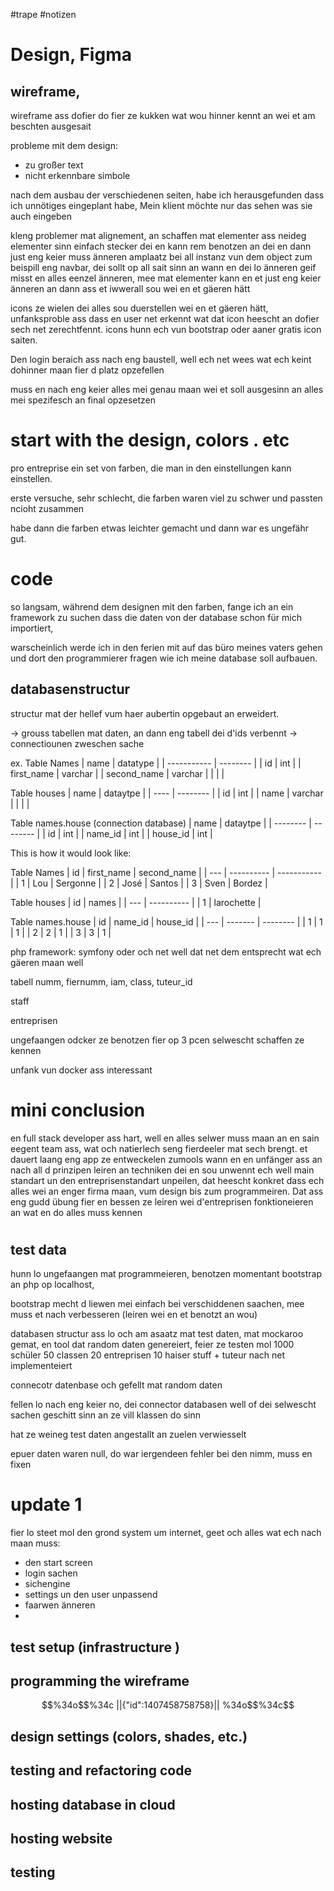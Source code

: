 #trape 
#notizen

# Design, Figma
## wireframe,
wireframe ass dofier do fier ze kukken wat wou hinner kennt an wei et am beschten ausgesait

probleme mit dem design:
-  zu großer text
- nicht erkennbare simbole

nach dem ausbau der verschiedenen seiten, habe ich herausgefunden  dass  ich unnötiges eingeplant habe, 
Mein klient möchte nur  das  sehen was sie auch eingeben

kleng problemer mat alignement, an schaffen mat elementer ass neideg
elementer sinn einfach stecker dei en kann rem benotzen an dei en dann just eng keier muss änneren amplaatz bei all instanz vun dem object
zum beispill eng navbar, dei sollt op all sait sinn an wann en dei lo änneren geif misst en alles eenzel änneren, mee mat elementer kann en et just eng keier änneren an dann ass et iwwerall sou wei en et gäeren hätt

icons ze wielen dei alles sou duerstellen wei en et gäeren hätt, unfanksproble ass dass en user net erkennt wat dat icon heescht an dofier sech net zerechtfennt. icons hunn ech vun bootstrap oder aaner gratis icon saiten. 

Den login beraich ass nach eng baustell, well ech net wees wat ech keint dohinner maan fier d platz opzefellen

muss en nach eng keier alles mei genau maan wei et soll ausgesinn an alles mei spezifesch an final opzesetzen
# start with  the  design, colors . etc 
pro entreprise ein set von farben, die man in den einstellungen kann einstellen. 

erste versuche, sehr schlecht, die farben waren viel zu schwer  und  passten ncioht  zusammen

habe dann die farben etwas leichter gemacht und dann war es ungefähr  gut.


# code
so langsam, während dem designen mit  den farben, fange  ich an ein framework zu suchen dass die daten von der database schon für mich importiert, 

warscheinlich werde ich in den ferien mit auf das büro  meines vaters gehen und dort den programmierer fragen wie ich meine database soll aufbauen. 

## databasenstructur

structur mat der hellef vum haer aubertin opgebaut an erweidert. 

-> grouss tabellen mat daten, an dann eng tabell dei d'ids verbennt 
-> connectiounen zweschen sache

ex.
Table Names
| name        | datatype |
| ----------- | -------- |
| id          | int      |
| first_name  | varchar  |
| second_name | varchar  |
|             |          |

Table houses
| name | dataytpe |
| ---- | -------- |
| id   | int      |
| name | varchar  |
|      |          |

Table names.house (connection database)
| name     | dataytpe |
| -------- | -------- |
| id       | int      |
| name_id  | int      |
| house_id | int      |

This is how it would look like:

Table Names
| id  | first_name | second_name |
| --- | ---------- | ----------- |
| 1   | Lou        | Sergonne    |
| 2   | José       | Santos      |
| 3   | Sven       | Bordez      | 

Table houses
| id  | names      |
| --- | ---------- |
| 1   | larochette |

Table names.house
| id  | name_id | house_id |
| --- | ------- | -------- |
| 1   | 1       | 1        |
| 2   | 2       | 1        |
| 3   | 3       | 1        |


php framework: symfony
oder och net well dat net dem entsprecht wat ech gäeren maan well

tabell
numm, fiernumm, iam, class, tuteur_id

staff 



entreprisen

ungefaangen odcker ze benotzen fier op 3 pcen selwescht schaffen ze kennen

unfank vun docker ass interessant


# mini conclusion
en full stack developer ass hart, well en alles selwer muss maan an en sain eegent team ass, wat och natierlech seng fierdeeler mat sech brengt. et dauert laang eng app ze entweckelen zumools wann en en unfänger ass an nach all d prinzipen leiren an techniken dei en sou unwennt
ech well main standart un den entreprisenstandart unpeilen, dat heescht konkret dass ech alles wei an enger firma maan, vum design bis zum programmeiren. Dat ass eng gudd übung fier en bessen ze leiren wei d'entreprisen fonktioneieren an wat en do alles muss kennen

# 
## test data 

hunn lo ungefaangen mat programmeieren, benotzen momentant bootstrap an php op localhost,

bootstrap mecht d liewen mei einfach bei verschiddenen saachen, mee muss et nach verbesseren (leiren wei en et benotzt an wou)

databasen structur ass lo och am asaatz mat test daten, mat mockaroo gemat, en tool dat random daten genereiert, 
feier ze testen mol
1000 schüler
50 classen
20 entreprisen
10 haiser
stuff + tuteur nach net implementeiert

connecotr datenbase och gefellt mat random daten

fellen lo nach eng keier no, dei connector databasen well of dei selwescht sachen geschitt sinn an ze vill klassen do sinn

hat ze weineg test daten angestallt an zuelen verwiesselt

epuer daten waren null, do war iergendeen fehler bei den nimm, muss en fixen

# update 1
fier lo steet mol den grond system um internet, geet och alles
wat ech nach maan muss:
- den start screen
- login sachen
- sichengine
- settings un den user unpassend
- faarwen änneren
- 



## test setup (infrastructure )

## programming the wireframe 
```math
%34o$$%34c
||{"id":1407458758758}||


%34o$$%34c
```

## design settings (colors,  shades, etc.)

## testing and  refactoring code


## hosting database in cloud

## hosting website

## testing